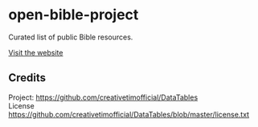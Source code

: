 # open-bible-project
Curated list of public Bible resources.

<a href="https://openbibleproject.org">Visit the website</a>

## Credits

Project: https://github.com/creativetimofficial/DataTables<br>
License https://github.com/creativetimofficial/DataTables/blob/master/license.txt